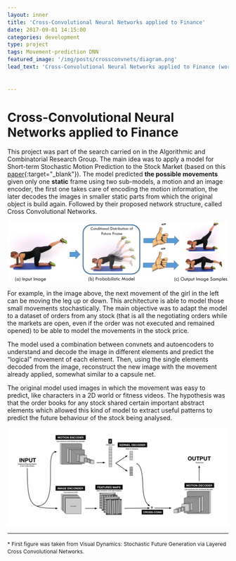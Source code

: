 ```yaml
---
layout: inner
title: 'Cross-Convolutional Neural Networks applied to Finance'
date: 2017-09-01 14:15:00
categories: development
type: project
tags: Movement-prediction DNN
featured_image: '/img/posts/crossconvnets/diagram.png'
lead_text: 'Cross-Convolutional Neural Networks applied to Finance (working on ...)'


---
```


# Cross-Convolutional Neural Networks applied to Finance

This project was part of the search carried on in the Algorithmic and Combinatorial Research Group. The main idea was to apply a model for Short-term Stochastic Motion Prediction to the Stock Market (based on this [paper](http://visualdynamics.csail.mit.edu/){:target="_blank"}). The model predicted **the possible movements** given only one **static** frame using two sub-models, a motion and an image encoder, the first one takes care of encoding the motion information, the later decodes the images in smaller static parts from which the original object is build again. Followed by their proposed network structure, called Cross Convolutional Networks.

![teaser](/img/posts/crossconvnets/teaser.jpg)

For example, in the image above, the next movement of the girl in the left can be moving the leg up or down. This architecture is able to model those small movements stochastically. The main objective was to adapt the model to a dataset of orders from any stock (that is all the negotiating orders while the markets are open, even if the order was not executed and remained opened) to be able to model the movements in the stock price. 

The model used a combination between convnets and autoencoders to understand and decode the image in different elements and predict the “logical” movement of each element. Then, using the single elements decoded from the image, reconstruct the new image with the movement already applied, somewhat similar to a capsule net.

The original model used images in which the movement was easy to predict, like characters in a 2D world or fitness videos. The hypothesis was that the order books for any stock shared certain important abstract elements which allowed this kind of model to extract useful patterns to predict the future behaviour of the stock being analysed.

![diagram](/img/posts/crossconvnets/diagram.png)

------

<span style="font-size:12px">\* First figure was taken from Visual Dynamics: Stochastic Future Generation via Layered Cross Convolutional Networks.</span>

